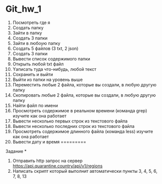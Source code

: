 # Git_hw_1

1) Посмотреть где я
2) Создать папку
3) Зайти в папку
4) Создать 3 папки
5) Зайти в любоую папку
6) Создать 5 файлов (3 txt, 2 json)
7) Создать 3 папки
8) Вывести список содержимого папки
9) Открыть любой txt файл
10) Yаписать туда что-нибудь, любой текст
11) Cохранить и выйти
12) Выйти из папки на уровень выше
13) Переместить любые 2 файла, которые вы создали, в любую другую папку
14) Скопировать любые 2 файла, которые вы создали, в любую другую папку
15) Найти файл по имени
16) Просмотреть содержимое в реальном времени (команда grep) изучите как она работает
17) Вывести несколько первых строк из текстового файла
18) Вывести несколько последних строк из текстового файла
19) Просмотреть содержимое длинного файла (команда less) изучите как она работает
20) Вывести дату и время
=========

Задание *
1) Отправить http запрос на сервер
https://api.quarantine.country/api/v1/regions
2) Написать скрипт который выполнит автоматически пункты 3, 4, 5, 6, 7, 8, 13
